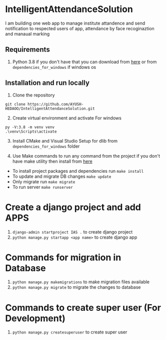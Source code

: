 # IntelligentAttendanceSolution
I am building one web app to manage institute attandence and send notification to respected users of app, attendance by face recoginaztion and manaual marking

## Requirements
1. Python 3.8 if you don't have that you can download from [here](https://www.python.org/downloads/release/python-381) or from `dependencies_for_windows` if windows os

## Installation and run locally
1. Clone the repository
```
git clone https://github.com/AYUSH-HEDAOO/IntelligentAttendanceSolution.git
```

2. Create virtual environment and activate
For windows
```
py -V:3.8 -m venv venv
.\venv\Scripts\activate
```

3. Install CMake and Visual Studio Setup for dlib from `dependencies_for_windows` folder

4. Use Make commands to run any command from the project if you don't have make utility then install from [here](https://stackoverflow.com/questions/32127524/how-to-install-and-use-make-in-windows)
- To install project packages and dependencies run `make install`
- To update and migrate DB changes `make update`
- Only migrate run `make migrate`
- To run server `make runserver`


# Create a django project and add APPS
1. `django-admin startproject IAS .` to create django project
2. `python manage.py startapp <app name>` to create django app

# Commands for migration in Database
1. `python manage.py makemigrations` to make migration files available
2. `python manage.py migrate` to migrate the changes to database

# Commands to create super user (For Development)
1. `python manage.py createsuperuser` to create super user
